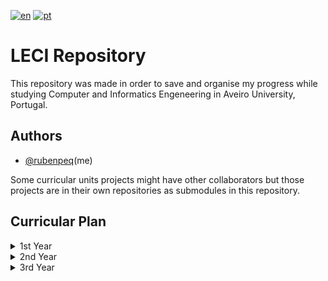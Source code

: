 [![en](https://img.shields.io/badge/lang-en-red.svg)](https://github.com/rubenpeq/LECI/blob/main/README.md)
[![pt](https://img.shields.io/badge/lang-pt-green.svg)](https://github.com/rubenpeq/LECI/blob/main/README-PT.md)

# LECI Repository

This repository was made in order to save and organise my progress while studying Computer and Informatics Engeneering in Aveiro University, Portugal.



## Authors

- [@rubenpeq](https://www.github.com/rubenpeq)(me)

Some curricular units projects might have other collaborators but those projects are in their own repositories as submodules in this repository.


## Curricular Plan

<details>

<summary> 1st Year </summary>

### 1st Year

| Curricular Unit | Semester |
|      :---       |    :---:    |
| Introduction to Digital Systems           |  1  |
| Programming Fundamentals                  |  1  |
| Linear Algebra and Analytical Geometry    |  1  |
| Calculus I                                |  1  |
| Introduction to Computer Engineering      |  1  |
| Digital Systems Laboratory                |  2  |
| Object-Oriented Programming               |  2  |
| Computer Science Laboratories             |  2  |
| Calculus II                               |  2  |
| Discrete Mathematics                      |  2  |

</details>

<details>

<summary> 2nd Year </summary>

### 2nd Year

| Curricular Unit | Semester |
|      :---       |    :---:    |
| Algorithms and Data Structures        |  1  |
| Computer Architecture I               |  1  |
| Communication Networks I              |  1  |
| Mechanics and Electromagnetic Field   |  1  |
| <details><summary>**Transferable Skills I**</summary> Project Management <br /> Economics I <br /> Design Thinking </details> |  1  |
| Electronic Signals and Systems        |  2  |
| Communication Networks II             |  2  |
| Systems Analysis                      |  2  |
| Computer Architecture II              |  2  |
| <details><summary>**Transferable Skills II**</summary> Option I <br /> Option II <br /> Option III </details> |  2  |

</details>

<details>

<summary> 3rd Year </summary>

### 3rd Year

| Curricular Unit | Semester |
|      :---       |    :---:    |
| Project in Computer and Informatics Engineering               |  Anual  |
| Probabilistic Methods for Computer Engineering                |  1  |
| Artificial Intelligence                                       |  1  |
| Operating Systems                                             |  1  |
| Information and Organizational Security                       |  1  |
| Compilers                                                     |  2  |
| Human-Computer Interaction                                    |  2  |
| Databases                                                     |  2  |
| <details><summary>**Option I**</summary> Option I </details>  |  2  |

</details>